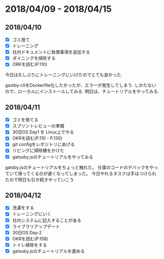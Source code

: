 # 2018/04/09 - 2018/04/15 

## 2018/04/10
- [x] ゴミ捨て
- [x] トレーニング
- [x] 社内ドキュメントに負債事項を追加する
- [x] ダイニングを掃除する
- [x] ORKを読む(P.110)

今日は久しぶりにトレーニングにいけたのでとても良かった.

gastby-cliをDockerfile化したかったが、エラーが発生してしまう.
しかたないので、ローカルにインストールしてみる.
明日は、チュートリアルをやってみる.

## 2018/04/11
- [x] ゴミを捨てる
- [x] スプリントレビューの準備
- [x] 30日OS Day1 を Linux上でやる 
- [x] OKRを読む(P.110 - P.130)
- [x] git configをレポジトリにあげる
- [x] リビングに掃除機をかけた
- [x] gatsuby.jsのチュートリアルをやってみる

gatsby.jsのチュートリアルをちょっと触れた。
仕事のコードのデバックをやっていて帰ってくるのが遅くなってしまった。
今日やれるタスクは手はつけられたので明日も引き続きやっていこう

## 2018/04/12
- [x] 洗濯をする
- [x] トレーニングにいく
- [x] 社内システムに記入することがある
- [x] ライブラリアップデート 
- [x] 30日OS Day-2
- [x] OKRを読む(P.158)
- [x] トイレ掃除をする
- [x] gatsuby.jsのチュートリアルを進める
